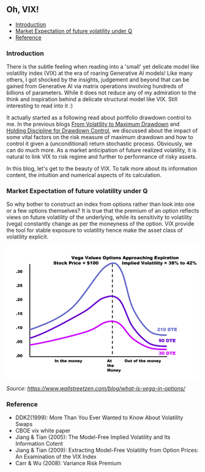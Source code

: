 #

## Oh, VIX!

- [Introduction](#introduction)
- [Market Expectation of future volatility under Q](#ma)
- [Reference](#ref)

### Introduction <a name="introduction"></a>

There is the subtle feeling when reading into a 'small' yet delicate model like volatility index (VIX) at the era of roaring Generative AI models! Like many others, I got shocked by the insights, judgement and beyond that can be gained from Generative AI via matrix operations involving hundreds of billions of parameters. While it does not reduce any of my admiration to the think and inspiration behind a delicate structural model like VIX. Still interesting to read into it :)

It actually started as a following read about portfolio drawdown control to me. In the previous blogs [From Volatility to Maximum Drawdown](https://skybluerw.github.io/2023/10/15/max-drawdown.html) and [Holding Discipline for Drawdown Control](https://skybluerw.github.io/2023/12/31/drawdown-control.html), we discussed about the impact of some vital factors on the risk measure of maximum drawdown and how to control it given a (unconditional) return stochastic process. Obviously, we can do much more. As a market anticipation of future realized volatility, it is natural to link VIX to risk regime and further to performance of risky assets.

In this blog, let's get to the beauty of VIX. To talk more about its information content, the intuition and numerical aspects of its calculation.

### Market Expectation of future volatility under Q <a name="ma"></a>

So why bother to construct an index from options rather than look into one or a few options themselves? It is true that the premium of an option reflects views on future volatility of the underlying, while its sensitivity to volatility (vega) constantly change as per the moneyness of the option. VIX provide the tool for stable exposure to volatility hence make the asset class of volatility explicit.

![Vega](https://raw.githubusercontent.com/SkyBlueRW/SkyBlueRW.github.io/main/_posts/asset/vega.png)

*Source: https://www.wallstreetzen.com/blog/what-is-vega-in-options/*


### Reference <a name="ref"></a>
- DDKZ(1999): More Than You Ever Wanted to Know About Volatility Swaps
- CBOE vix white paper
- Jiang & Tian (2005): The Model-Free Implied Volatility and Its Information Cotent
- Jiang & Tian (2009): Extracting Model-Free Volatility from Option Prices: An Examination of the VIX Index
- Carr & Wu (2008): Variance Risk Premium
